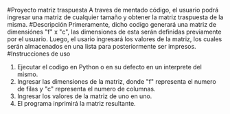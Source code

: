 #Proyecto matriz traspuesta
A traves de mentado código, el usuario podrá ingresar una matriz de cualquier tamaño y obtener la matriz traspuesta de la misma.
#Descripción
Primeramente, dicho codigo generará una matriz de dimensiónes "f" x "c", las dimensiones de esta serán definidas previamente por el usuario.
Luego, el usario ingresará los valores de la matriz, los cuales serán almacenados en una lista para posteriormente ser impresos.
#Instrucciones de uso
1. Ejecutar el codigo en Python o en su defecto en un interprete del mismo.
2. Ingresar las dimensiones de la matriz, donde "f" representa el numero de filas y "c" representa el numero de columnas.
3. Ingresar los valores de la matriz de uno en uno.
4. El programa inprimirá la matriz resultante.
